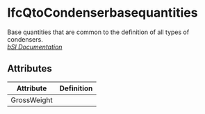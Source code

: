 IfcQtoCondenserbasequantities
=============================
Base quantities that are common to the definition of all types of condensers.  
[ _bSI
Documentation_](https://standards.buildingsmart.org/IFC/DEV/IFC4_2/FINAL/HTML/schema/ifchvacdomain/qset/qto_condenserbasequantities.htm)


Attributes
----------
| Attribute   | Definition   |
|-------------|--------------|
| GrossWeight |              |
